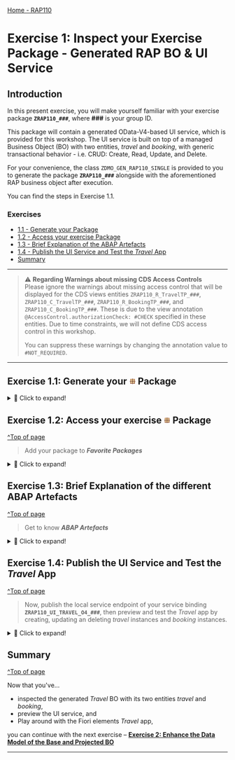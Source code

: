 [Home - RAP110](../../README.md)

# Exercise 1: Inspect your Exercise Package - Generated RAP BO & UI Service

## Introduction 

In this present exercise, you will make yourself familiar with your exercise package **`ZRAP110_###`**, where **###** is your group ID.

This package will contain a generated OData-V4-based UI service, which is provided for this workshop. The UI service is built on top of a managed Business Object (BO) with two entities, _travel_ and _booking_, with generic transactional behavior - i.e. CRUD: Create, Read, Update, and Delete.   

For your convenience, the class `ZDMO_GEN_RAP110_SINGLE` is provided to you to generate the package  **`ZRAP110_###`** alongside with the aforementioned RAP business object after execution. 

You can find the steps in Exercise 1.1.   

### Exercises

- [1.1 - Generate your Package](#exercise-11-generate-your--package)
- [1.2 - Access your exercise Package](#exercise-12-access-your-exercise--package)
- [1.3 - Brief Explanation of the ABAP Artefacts](#exercise-12-brief-explanation-of-the-different-abap-artefacts)
- [1.4 - Publish the UI Service and Test the _Travel_ App](#exercise-13-publish-the-ui-service-and-test-the-travel-app)
- [Summary](#summary)  

---

> ⚠ **Regarding Warnings about missing CDS Access Controls**  
> Please ignore the warnings about missing access control that will be displayed for the CDS views entities `ZRAP110_R_TravelTP_###`, `ZRAP110_C_TravelTP_###`, `ZRAP110_R_BookingTP_###`, and `ZRAP110_C_BookingTP_###`. These is due to the view annotation `@AccessControl.authorizationCheck: #CHECK` specified in these entities. 
> Due to time constraints, we will not define CDS access control in this workshop.  
> 
> You can suppress these warnings by changing the annotation value to `#NOT_REQUIRED`. 

---

## Exercise 1.1: Generate your ![package](../images/adt_package.png) Package
 <details>
  <summary>🔵 Click to expand!</summary>

1. Right-click **Favorite Objects** and click **Add Object**.

   <img src="images/generatepackage.png" alt="package" width="50%">  

3. Search for **`ZDMO_GEN_RAP110_SINGLE`**, select it and click **OK**.

   <img src="images/generatepackage2.png" alt="package" width="50%">  

5. Right-click **`ZDMO_GEN_RAP110_SINGLE`**, select **Run As** > **ABAP Application (Console) F9**.

   <img src="images/generatepackage3.png" alt="package" width="100%">  

7. Now your package is created. Check the ABAP console. **⚠Copy the suffix for later use.**

   <img src="images/generatepackage4.png" alt="package" width="100%">  

 
 </details>
 
## Exercise 1.2: Access your exercise ![package](../images/adt_package.png) Package
[^Top of page](#)

> Add your package to **_Favorite Packages_**
 <details>
  <summary>🔵 Click to expand!</summary>
 
1. Open your ABAP Cloud project, right-click **Favorite Packages** and select **Add Package**.
 
      <img src="images/package.png" alt="package" width="50%">  
 
2. Search for your package **`ZRAP110_###`** , select it and click **OK**.   
 
   > ⚠ `###` is your **suffix and GroupID**.

      <img src="images/ex102.png" alt="package" width="50%">  
 
3. Now your ABAP package is added to favorite packages.
   
     <img src="images/ex103.png" alt="package" width="50%">  
 
 </details>  


## Exercise 1.3: Brief Explanation of the different ABAP Artefacts
[^Top of page](#)

> Get to know **_ABAP Artefacts_**

 <details>
  <summary>🔵 Click to expand!</summary>

 1. Go to the **Project Explorer**, select your package ![package](../images/adt_package.png)**`ZRAP110_###`** and check all generated ABAP repository objects 

      <img src="images/result.png" alt="table" width="50%">  
      
    Below is a brief explanation of the generated artefacts for the different RAP layers: Base BO, BO Projection, Business Service, and addtional help classes.
 
    **Base Business Object (BO) Layer** 


    **Base BO Nodes _Travel_ and _Booking_** 
  
    | **Object Name**               |  **Description**         |     
    |:----------------------------- |:------------------------ |
    | ![ddls icon](../images/adt_ddls.png)**`ZRAP110_R_TravelTP_###`**     | (aka _Root Base BO view_): This **data definition** defines the data model of the root entity _Travel_ which is the only  node of our business object).  |           
    | ![../ddls icon](../images/adt_ddls.png)**`ZRAP110_R_BookingTP_###`**     | (aka _Child Base BO view_): This **data definition** defines the data model of the child entity _Booking_ which is the only  node of our root BO entity).  |      
    | ![../bdef icon](../images/adt_bdef.png)**`ZRAP110_R_TravelTP_###`**   | (aka _Base BO behavior): This **behavior definition** contains the definition of the standard transactional behavior of the root base _Travel_ BO entity and the child base _Booking_ BO entity. It is a _managed_ and _draft-enabled_ implementation.  |  
    | ![../tabl icon](../images/adt_tabl.png)**`ZRAP110_ATRAV###`** and **`ZRAP110_ABOOK###`**    | (aka _Active tables_): These **database tables** are used to persist the consistent data from _travel_ and _booking_ instances respectively at runtime. It is managed by the RAP framework.    |       
    | ![../tabl icon](../images/adt_tabl.png)**`ZRAP110_DTRAV###`** and **`ZRAP110_DBOOK###`**    | (aka _Draft tables_): These **database tables** are used to temporary store the data from draft _travel_ and _booking_ instances at runtime. It is managed by the RAP framework.    |     
    | ![../class icon](../images/adt_class.png)**`ZRAP110_BP_TRAVELTP_###`** and **`ZRAP110_BP_TRAVELTP_###`**  | (aka _Behavior pool_): These **ABAP classes** are used to provide the implementation of the behavior defined in the behavior definition `ZRAP110_R_TravelTP_###` and `ZRAP110_R_BookingTP_###` of the base _Travel_ and _Booking_ BO nodes.   |  

    ______________________________________________________________________________________
 
    **BO Node Projection Nodes _Travel_ and _Booking_** 

    The BO projection represents the consumption specific view on the BO data model and behavior. 

    | **Object Name**               |  **Description**         |     
    |:----------------------------- |:------------------------ |
    | ![../ddls icon](../images/adt_ddls.png)**`ZRAP110_C_TravelTP_###`**   | (aka _BO projection view_): This **data definition** is used to define the projected data model of the root entity _Travel_ relevant for the present scenario. Currently almost all fields of the underlying base BO view are exposed and the definition of metadata extension is allowed using the view annotations `@Metadata.allowExtensions: true`.  |        
    | ![../ddls icon](../images/adt_ddls.png)**`ZRAP110_C_BookingTP_###`**   | (aka _BO projection view_): This **data definition** is used to define the projected data model of the child entity _Booking_ relevant for the present scenario.  |      
    | ![../bdef icon](../images/adt_bdef.png)**`ZRAP110_C_TravelTP_###`**   | (aka _BO behavior projection_): This **behavior definition** exposes the subset of the underlying base _Travel_ and _Booking_ BO entities which is relevant for the present scenario using the keyword **`use`**.  |        
    | ![../ddlx icon](../images/adt_ddlx.png)**`ZRAP110_C_TravelTP_###`** and **`ZRAP110_C_BookingTP_###`**   | These **metadata extension** are used to annotate the views `ZRAP100_C_TravelTP_###` and `ZRAP100_C_BookingTP_###`respectively and their elements with UI semantics via CDS annotations. |        

    ______________________________________________________________________________________
 
    **Business Service** 

    | **Object Name**               |  **Description**         |     
    |:----------------------------- |:------------------------ |
    | ![srvd icon](../images/adt_srvd.png)**`ZRAP110_UI_TRAVELTP_###`**  | A service definition is used to define the relevant entity sets for our service and also to provide local aliases if needed. Only the _Travel_ entity set is exposed in the present scenario. |                      
    | ![srvb icon](../images/adt_srvb.png)**`ZRAP110_UI_TRAVELTP_O4_###`**  | This service binding is used to expose the generated service definition as OData V4 based UI service. Other binding types (protocols and scenarios) are supported in the service binding wizard.  |  

    ______________________________________________________________________________________
 
    **Additional generated ABAP Classes** 
 

    | **Object Name**               |  **Description**         |     
    |:----------------------------- |:------------------------ |
    | ![srvd icon](../images/adt_class.png)**`ZRAP110_CALC_TRAV_ELEM_###`**  | These **ABAP classes** are used to provide the implementation of the travel virtual elements calculation. |                      
    | ![srvb icon](../images/adt_class.png)**`ZRAP110_CALC_BOOK_ELEM_###`**  | These **ABAP classes** are used to provide the implementation of the booking virtual elements calculation. |  

---

 </details>


## Exercise 1.4: Publish the UI Service and Test the _Travel_ App 
[^Top of page](#)

> Now, publish the local service endpoint of your service binding **`ZRAP110_UI_TRAVEL_O4_###`**, then preview and test the _Travel_ app by creating, updating an deleting _travel_ instances and _booking_ instances.

 <details>
  <summary>🔵 Click to expand!</summary>

1. Open the service binding ![srvb icon](../images/adt_srvb.png)**`ZRAP110_UI_TRAVEL_O4_###`** and click on the link **`Publish local service endpoint`** in the **Service Version Details** section. 
 
      <img src="images/publish.png" alt="table" width="50%">  
 
   This steps may take some seconds. Do not close the **_Service Binding_** editor during this process. 
 
 2. Now start the **_Fiori elements App Preview_** for the **`Travel`** entity set.
 
    For that, either select the entity set **`Travel`** in the **Entity Set and Associations** section and press the **Preview** button or simply doubleclicking on it.
 
    The _Travel_ app will be started in your browser.
    
      <img src="images/start2.png" alt="table" width="50%">  

2. Create, update and delete _travel_ and _booking_ entries. 
 
      <img src="images/result2.png" alt="table" width="50%"> 

   Only the generic CRUD - i.e. create, read, update, and delete - logic is available for now. You will enhance the BO behavior in the next exercises.

</details>  
           
## Summary
[^Top of page](#)

Now that you've... 
- inspected the generated _Travel_ BO with its two entities _travel_ and _booking_, 
- preview the UI service, and 
- Play around with the Fiori elements _Travel_ app,

you can continue with the next exercise – **[Exercise 2: Enhance the Data Model of the Base and Projected BO](../ex02/README.md)**

---
